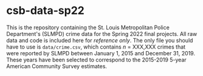 # csb-data-sp22

This is the repository containing the St. Louis Metropolitan Police Department's (SLMPD) crime data for the Spring 2022 final projects. All raw data and code is included here for *reference only*. The only file you should have to use is `data/crime.csv`, which contains *n* = XXX,XXX crimes that were reported by SLMPD between January 1, 2015 and December 31, 2019. These years have been selected to correspond to the 2015-2019 5-year American Community Survey estimates.

